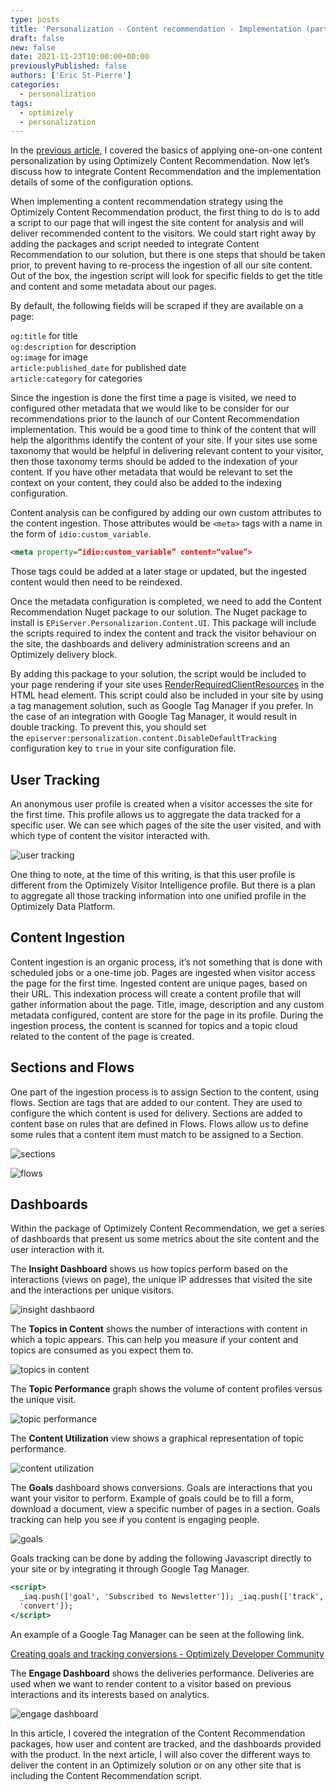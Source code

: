 ```yaml
---
type: posts
title: 'Personalization - Content recommendation - Implementation (part 1)'
draft: false
new: false
date: 2021-11-23T10:00:00+00:00
previouslyPublished: false
authors: ['Eric St-Pierre']
categories:
  - personalization
tags:
  - optimizely
  - personalization
---
```


In the [previous article](https://eric.st-pierre.xyz/posts/personalization-content-recommendation/), I covered the basics of applying one-on-one content personalization by using Optimizely Content Recommendation. Now let’s discuss how to integrate Content Recommendation and the implementation details of some of the configuration options.

When implementing a content recommendation strategy using the Optimizely Content Recommendation product, the first thing to do is to add a script to our page that will ingest the site content for analysis and will deliver recommended content to the visitors. We could start right away by adding the packages and script needed to integrate Content Recommendation to our solution, but there is one steps that should be taken prior, to prevent having to re-process the ingestion of all our site content. Out of the box, the ingestion script will look for specific fields to get the title and content and some metadata about our pages.

By default, the following fields will be scraped if they are available on a page:

`og:title` for title  
`og:description` for description  
`og:image` for image  
`article:published_date` for published date  
`article:category` for categories

Since the ingestion is done the first time a page is visited, we need to configured other metadata that we would like to be consider for our recommendations prior to the launch of our Content Recommendation implementation. This would be a good time to think of the content that will help the algorithms identify the content of your site. If your sites use some taxonomy that would be helpful in delivering relevant content to your visitor, then those taxonomy terms should be added to the indexation of your content. If you have other metadata that would be relevant to set the context on your content, they could also be added to the indexing configuration.

Content analysis can be configured by adding our own custom attributes to the content ingestion. Those attributes would be `<meta>` tags with a name in the form of `idio:custom_variable`.

```xml
<meta property=“idio:custom_variable” content=“value”>
```

Those tags could be added at a later stage or updated, but the ingested content would then need to be reindexed.

Once the metadata configuration is completed, we need to add the Content Recommendation Nuget package to our solution. The Nuget package to install is `EPiServer.Personalizarion.Content.UI`. This package will include the scripts required to index the content and track the visitor behaviour on the site, the dashboards and delivery administration screens and an Optimizely delivery block.

By adding this package to your solution, the script would be included to your page rendering if your site uses [RenderRequiredClientResources](https://world.optimizely.com/documentation/developer-guides/CMS/client-resources/#RenderingClientResources) in the HTML head element. This script could also be included in your site by using a tag management solution, such as Google Tag Manager if you prefer. In the case of an integration with Google Tag Manager, it would result in double tracking. To prevent this, you should set the `episerver:personalization.content.DisableDefaultTracking` configuration key to `true` in your site configuration file.

## User Tracking

An anonymous user profile is created when a visitor accesses the site for the first time. This profile allows us to aggregate the data tracked for a specific user. We can see which pages of the site the user visited, and with which type of content the visitor interacted with.

![user tracking](images/user-tracking.png)

One thing to note, at the time of this writing, is that this user profile is different from the Optimizely Visitor Intelligence profile. But there is a plan to aggregate all those tracking information into one unified profile in the Optimizely Data Platform.

## Content Ingestion

Content ingestion is an organic process, it’s not something that is done with scheduled jobs or a one-time job. Pages are ingested when visitor access the page for the first time. Ingested content are unique pages, based on their URL. This indexation process will create a content profile that will gather information about the page. Title, image, description and any custom metadata configured, content are store for the page in its profile. During the ingestion process, the content is scanned for topics and a topic cloud related to the content of the page is created.

## Sections and Flows

One part of the ingestion process is to assign Section to the content, using flows. Section are tags that are added to our content. They are used to configure the which content is used for delivery. Sections are added to content base on rules that are defined in Flows. Flows allow us to define some rules that a content item must match to be assigned to a Section.

![sections](images/sections.png)

![flows](images/flows.png)

## Dashboards

Within the package of Optimizely Content Recommendation, we get a series of dashboards that present us some metrics about the site content and the user interaction with it.

The **Insight Dashboard** shows us how topics perform based on the interactions (views on page), the unique IP addresses that visited the site and the interactions per unique visitors.

![insight dashbaord](images/insight-dashboard.png)

The **Topics in Content** shows the number of interactions with content in which a topic appears. This can help you measure if your content and topics are consumed as you expect them to.

![topics in content](images/topics-in-content.png)

The **Topic Performance** graph shows the volume of content profiles versus the unique visit.

![topic performance](images/topic-performance.png)

The **Content Utilization** view shows a graphical representation of topic performance.

![content utilization](images/content-utilization.png)

The **Goals** dashboard shows conversions. Goals are interactions that you want your visitor to perform. Example of goals could be to fill a form, download a document, view a specific number of pages in a section. Goals tracking can help you see if you content is engaging people.

![goals](images/goals.png)

Goals tracking can be done by adding the following Javascript directly to your site or by integrating it through Google Tag Manager.

```jsx
<script>
  _iaq.push(['goal', 'Subscribed to Newsletter']); _iaq.push(['track',
  'convert']);
</script>
```

An example of a Google Tag Manager can be seen at the following link.

[Creating goals and tracking conversions - Optimizely Developer Community](https://world.optimizely.com/documentation/developer-guides/personalization/content-recommendations/creating-goals-and-tracking-conversions/)

The **Engage Dashboard** shows the deliveries performance. Deliveries are used when we want to render content to a visitor based on previous interactions and its interests based on analytics.

![engage dashboard](images/engage-dashboard.png)

In this article, I covered the integration of the Content Recommendation packages, how user and content are tracked, and the dashboards provided with the product. In the next article, I will also cover the different ways to deliver the content in an Optimizely solution or on any other site that is including the Content Recommendation script.

